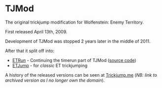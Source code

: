 # TJMod
The original trickjump modification for Wolfenstein: Enemy Territory.

First released April 13th, 2009.

Development of TJMod was stopped 2 years later in the middle of 2011.

After that it split off into:
- [ETRun](https://timeruns.net/) - Continuing the timerun part of TJMod ([source code](https://github.com/ETrun/ETrun))
- [ETJump](https://etjump.com/) - for *classic* ET trickjumping

A history of the released versions can be seen at [Trickjump.me](http://web.archive.org/web/20160111204631/http://trickjump.me/) (*NB: link to archived version as I no longer own the domain*).
